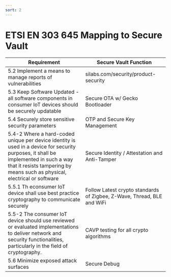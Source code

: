 ```yaml
---
sort: 2
---
```

# ETSI EN 303 645 Mapping to Secure Vault

| Requirement                                                                                                                                                                                                      | Secure Vault Function                                                  |
| ---------------------------------------------------------------------------------------------------------------------------------------------------------------------------------------------------------------- | ---------------------------------------------------------------------- |
| 5.2 Implement a means to manage reports of vulnerabilities                                                                                                                                                       | silabs.com/security/product-security                                   |
| 5.3 Keep Software Updated - all software components in consumer IoT devices should be securely updatable                                                                                                         | Secure OTA w/ Gecko Bootloader                                         |
| 5.4 Securely store sensitive security parameters                                                                                                                                                                 | OTP and Secure Key Management                                          |
| 5.4-2 Where a hard-coded unique per device identity is used in a device for security purposes, it shall be implemented in such a way that it resists tampering by means such as physical, electrical or software | Secure Identity / Attestation and Anti-Tamper                          |
| 5.5.1 Th econsumer IoT device shall use best practice cryptography to communicate securely                                                                                                                       | Follow Latest crypto standards of Zigbee, Z-Wave, Thread, BLE and WiFi |
| 5.5-2 The consumer IoT device should use reviewed or evaluated implementations to deliver network and security functionalities, particularly in the field of cryptography.                                       | CAVP testing for all crypto algorithms                                 |
| 5.6 Minimize exposed attack surfaces                                                                                                                                                                             | Secure Debug                                                           |

